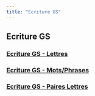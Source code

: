 ```yaml
---
title: "Ecriture GS"
---
```


## Ecriture GS


### [Ecriture GS - Lettres](ecriture_gs/ecriture_lettres.md)
### [Ecriture GS - Mots/Phrases](ecriture_gs/ecriture_mots-phrases.md)
### [Ecriture GS - Paires Lettres](ecriture_gs/ecriture_paires-lettres.md)

